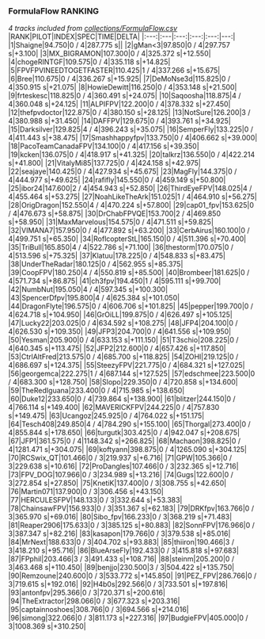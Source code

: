 ### FormulaFlow RANKING
*4 tracks included from [collections/FormulaFlow.csv](/collections/FormulaFlow.csv)*
|RANK|PILOT|INDEX|SPEC|TIME|DELTA|
|:---:|:---|:---:|:---:|:---:|---:|
|1|Shaigne|94.750|0 / 4|287.775 s||
|2|gMan&lt;3|97.850|0 / 4|297.757 s|+3.100|
|3|MX_BIGRAMON|107.300|0 / 4|325.372 s|+12.550|
|4|chogeRINTGF|109.575|0 / 4|335.118 s|+14.825|
|5|FPVFPVINEEDTOGETFASTER|110.425|1 / 4|337.266 s|+15.675|
|6|Bree|110.675|0 / 4|336.267 s|+15.925|
|7|DeMoNse3d|115.825|0 / 4|350.915 s|+21.075|
|8|HowieDewitt|116.250|0 / 4|353.148 s|+21.500|
|9|frteskesc|118.825|0 / 4|360.491 s|+24.075|
|10|Saqoosha|118.875|4 / 4|360.048 s|+24.125|
|11|ALPIFPV|122.200|0 / 4|378.332 s|+27.450|
|12|thefpvdoctor|122.875|0 / 4|380.150 s|+28.125|
|13|NotSure|126.200|3 / 4|380.988 s|+31.450|
|14|DAFFPV|129.675|0 / 4|393.761 s|+34.925|
|15|Darksilver|129.825|4 / 4|396.243 s|+35.075|
|16|SemperFly|133.225|0 / 4|411.443 s|+38.475|
|17|Smashhappyfpv|133.750|0 / 4|406.662 s|+39.000|
|18|PacoTeamCanadaFPV|134.100|0 / 4|417.156 s|+39.350|
|19|kcken|136.075|0 / 4|418.917 s|+41.325|
|20|talkrz|136.550|0 / 4|422.214 s|+41.800|
|21|VitalyMi85|137.725|0 / 4|424.158 s|+42.975|
|22|seajaye|140.425|0 / 4|427.934 s|+45.675|
|23|MagFly|144.375|0 / 4|444.977 s|+49.625|
|24|rafifly|145.550|0 / 4|459.149 s|+50.800|
|25|ibor24|147.600|2 / 4|454.943 s|+52.850|
|26|ThirdEyeFPV|148.025|4 / 4|455.464 s|+53.275|
|27|NoahLikeTheArk|151.025|1 / 4|464.910 s|+56.275|
|28|OrigDragon|152.550|4 / 4|470.224 s|+57.800|
|29|cap01_fpv|153.625|0 / 4|476.673 s|+58.875|
|30|DrChabFPVQE|153.700|2 / 4|469.850 s|+58.950|
|31|MaxMarvelous|154.575|0 / 4|471.511 s|+59.825|
|32|VIMANA7|157.950|0 / 4|477.892 s|+63.200|
|33|CerbAirus|160.100|0 / 4|499.751 s|+65.350|
|34|RoflcopterStL|165.150|0 / 4|511.396 s|+70.400|
|35|TriBull|165.850|4 / 4|522.786 s|+71.100|
|36|thestorm|170.075|0 / 4|513.596 s|+75.325|
|37|Klatuu|178.225|0 / 4|548.833 s|+83.475|
|38|UnderTheRadar|180.125|0 / 4|562.955 s|+85.375|
|39|CoopFPV|180.250|4 / 4|550.819 s|+85.500|
|40|Brombeer|181.625|0 / 4|571.734 s|+86.875|
|41|ch3fpv|194.450|1 / 4|595.111 s|+99.700|
|42|NumbNut|195.050|4 / 4|597.345 s|+100.300|
|43|SpencerDfpv|195.800|4 / 4|625.384 s|+101.050|
|44|DragonFlyte|196.575|0 / 4|606.706 s|+101.825|
|45|pepper|199.700|0 / 4|624.718 s|+104.950|
|46|GrOiLL|199.875|0 / 4|626.497 s|+105.125|
|47|Lucky22|203.025|0 / 4|634.592 s|+108.275|
|48|JFP4|204.100|0 / 4|626.530 s|+109.350|
|49|JFP3|204.700|0 / 4|641.556 s|+109.950|
|50|Yesman|205.900|0 / 4|633.153 s|+111.150|
|51|T3schio|208.225|0 / 4|640.345 s|+113.475|
|52|JFP2|212.600|0 / 4|657.426 s|+117.850|
|53|CtrlAltFred|213.575|0 / 4|685.700 s|+118.825|
|54|ZOHI|219.125|0 / 4|686.697 s|+124.375|
|55|SteezyFPV|221.775|0 / 4|684.321 s|+127.025|
|56|georgemca|222.275|1 / 4|687.144 s|+127.525|
|57|edschmee|223.500|0 / 4|683.300 s|+128.750|
|58|Slopo|229.350|0 / 4|720.858 s|+134.600|
|59|TheRedIguana|233.400|0 / 4|715.985 s|+138.650|
|60|Duke12|233.650|0 / 4|739.864 s|+138.900|
|61|blitzer|244.150|0 / 4|766.114 s|+149.400|
|62|MAVERICKFPV|244.225|0 / 4|757.830 s|+149.475|
|63|Ucangoz|245.925|0 / 4|764.022 s|+151.175|
|64|Tesch408|249.850|4 / 4|784.290 s|+155.100|
|65|Thorgal|273.400|0 / 4|855.844 s|+178.650|
|66|turgutk|303.425|0 / 4|942.047 s|+208.675|
|67|JFP1|361.575|0 / 4|1148.342 s|+266.825|
|68|Machaon|398.825|0 / 4|1281.471 s|+304.075|
|69|koftyann|398.875|0 / 4|1265.090 s|+304.125|
|70|RCSwix_QT|101.466|0 / 3|219.937 s|+6.716|
|71|GPW|105.366|0 / 3|229.638 s|+10.616|
|72|ProDangles|107.466|0 / 3|232.365 s|+12.716|
|73|FPV_DOG|107.966|0 / 3|234.989 s|+13.216|
|74|Gugs|122.600|0 / 3|272.854 s|+27.850|
|75|KnetiK|137.400|0 / 3|308.755 s|+42.650|
|76|Martin071|137.900|0 / 3|306.456 s|+43.150|
|77|HERCULESFPV|148.133|0 / 3|332.644 s|+53.383|
|78|ChainsawFPV|156.933|0 / 3|351.367 s|+62.183|
|79|DRKfpv|163.766|0 / 3|365.970 s|+69.016|
|80|Sibo_fpv|166.233|0 / 3|368.219 s|+71.483|
|81|Reaper2906|175.633|0 / 3|385.125 s|+80.883|
|82|SonnFPV|176.966|0 / 3|387.347 s|+82.216|
|83|kasapon|179.766|0 / 3|379.538 s|+85.016|
|84|MrNext|188.633|0 / 3|404.702 s|+93.883|
|85|thiiron|190.466|3 / 3|418.210 s|+95.716|
|86|BlueArseFly|192.433|0 / 3|415.818 s|+97.683|
|87|FPphil|203.466|3 / 3|491.433 s|+108.716|
|88|steinm|205.200|0 / 3|463.468 s|+110.450|
|89|benjjo|230.500|3 / 3|504.422 s|+135.750|
|90|Remzoune|240.600|0 / 3|533.772 s|+145.850|
|91|PEZ_FPV|286.766|0 / 3|719.615 s|+192.016|
|92|H4b0s|292.566|0 / 3|733.501 s|+197.816|
|93|antonfpv|295.366|0 / 3|720.371 s|+200.616|
|94|TheExtractor|298.066|0 / 3|677.323 s|+203.316|
|95|captainnoshoes|308.766|0 / 3|694.566 s|+214.016|
|96|simong|322.066|0 / 3|811.173 s|+227.316|
|97|BudgieFPV|405.000|0 / 3|1008.369 s|+310.250|
